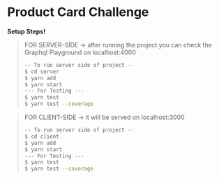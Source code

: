 # Product Card Challenge

**Setup Steps!**
>FOR SERVER-SİDE
>-> after running the project you can check the Graphql Playground on localhost:4000
>```sh
>-- To run server side of project --
>$ cd server
>$ yarn add
>$ yarn start
>--- For Testing ---
>$ yarn test
>$ yarn test --coverage
>```

>FOR CLIENT-SİDE
>-> it will be served on localhost:3000
>```sh
>-- To run server side of project --
>$ cd client
>$ yarn add
>$ yarn start
>--- For Testing ---
>$ yarn test
>$ yarn test --coverage
>```
